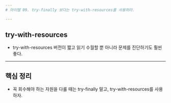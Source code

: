 ```yaml
---
# 아이템 09. try-finally 보다는 try-with-resources를 사용하라.

---
```

## try-with-resources
- try-with-resources 버전이 짧고 읽기 수월할 뿐 아니라 문제를 진단하기도 훨씬 좋다.

---
## 핵심 정리
- 꼭 회수해야 하는 자원을 다룰 때는 try-finally 말고, try-with-resources를 사용하자.



